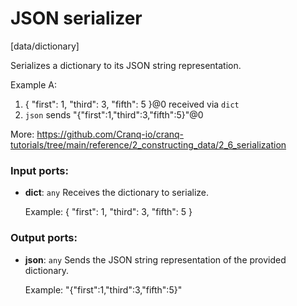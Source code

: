 # JSON serializer

[data/dictionary]

Serializes a dictionary to its JSON string representation.

Example A:
1. { "first": 1, "third": 3, "fifth": 5 }@0 received via `dict`
2. `json` sends "{\"first\":1,\"third\":3,\"fifth\":5}"@0

More:
https://github.com/Cranq-io/cranq-tutorials/tree/main/reference/2_constructing_data/2_6_serialization

### Input ports:

* __dict__: `any`
    Receives the dictionary to serialize.
    
    Example:
    { "first": 1, "third": 3, "fifth": 5 }



### Output ports:

* __json__: `any`
    Sends the JSON string representation of the provided dictionary.
    
    Example:
    "{\"first\":1,\"third\":3,\"fifth\":5}"



